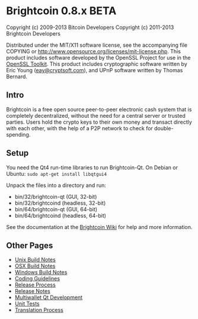 Brightcoin 0.8.x BETA
====================

Copyright (c) 2009-2013 Bitcoin Developers
Copyright (c) 2011-2013 Brightcoin Developers

Distributed under the MIT/X11 software license, see the accompanying
file COPYING or http://www.opensource.org/licenses/mit-license.php.
This product includes software developed by the OpenSSL Project for use in the [OpenSSL Toolkit](http://www.openssl.org/). This product includes
cryptographic software written by Eric Young ([eay@cryptsoft.com](mailto:eay@cryptsoft.com)), and UPnP software written by Thomas Bernard.


Intro
---------------------
Brightcoin is a free open source peer-to-peer electronic cash system that is
completely decentralized, without the need for a central server or trusted
parties.  Users hold the crypto keys to their own money and transact directly
with each other, with the help of a P2P network to check for double-spending.


Setup
---------------------
You need the Qt4 run-time libraries to run Brightcoin-Qt. On Debian or Ubuntu:
	`sudo apt-get install libqtgui4`

Unpack the files into a directory and run:

- bin/32/brightcoin-qt (GUI, 32-bit)
- bin/32/brightcoind (headless, 32-bit)
- bin/64/brightcoin-qt (GUI, 64-bit)
- bin/64/brightcoind (headless, 64-bit)

See the documentation at the [Brightcoin Wiki](http://brightcoin.info)
for help and more information.


Other Pages
---------------------
- [Unix Build Notes](build-unix.md)
- [OSX Build Notes](build-osx.md)
- [Windows Build Notes](build-msw.md)
- [Coding Guidelines](coding.md)
- [Release Process](release-process.md)
- [Release Notes](release-notes.md)
- [Multiwallet Qt Development](multiwallet-qt.md)
- [Unit Tests](unit-tests.md)
- [Translation Process](translation_process.md)
